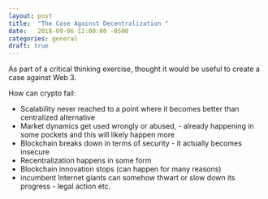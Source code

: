 ```yaml
---
layout: post
title:  "The Case Against Decentralization "
date:   2018-09-06 12:00:00 -0500
categories: general
draft: true
---
```

As part of a critical thinking exercise, thought it would be useful to create a case against Web 3. 

How can crypto fail:
- Scalability never reached to a point where it becomes better than centralized alternative
- Market dynamics get used wrongly or abused, - already happening in some pockets and this will likely happen more
- Blockchain breaks down in terms of security  - it actually becomes insecure
- Recentralization happens in some form
- Blockchain innovation stops (can happen for many reasons) 
- incumbent Internet giants can somehow thwart or slow down its progress - legal action etc. 

